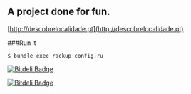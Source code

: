 ## A project done for fun.

[http://descobrelocalidade.pt](http://descobrelocalidade.pt)


###Run it

```
$ bundle exec rackup config.ru
````


[![Bitdeli Badge](https://d2weczhvl823v0.cloudfront.net/ismaelga/descobrelocalidade/trend.png)](https://bitdeli.com/free "Bitdeli Badge")



[![Bitdeli Badge](https://d2weczhvl823v0.cloudfront.net/ismaelga/descobrelocalidade/trend.png)](https://bitdeli.com/free "Bitdeli Badge")


